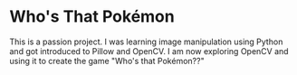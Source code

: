 # Who's That Pokémon

This is a passion project. I was learning image manipulation using Python and got introduced to Pillow and OpenCV. I am now exploring OpenCV and using it to create the game "Who's that Pokémon??"

